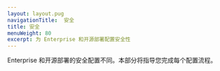 ```yaml
---
layout: layout.pug
navigationTitle:  安全
title: 安全
menuWeight: 80
excerpt: 为 Enterprise 和开源部署配置安全性
---
```

Enterprise 和开源部署的安全配置不同。本部分将指导您完成每个配置流程。
